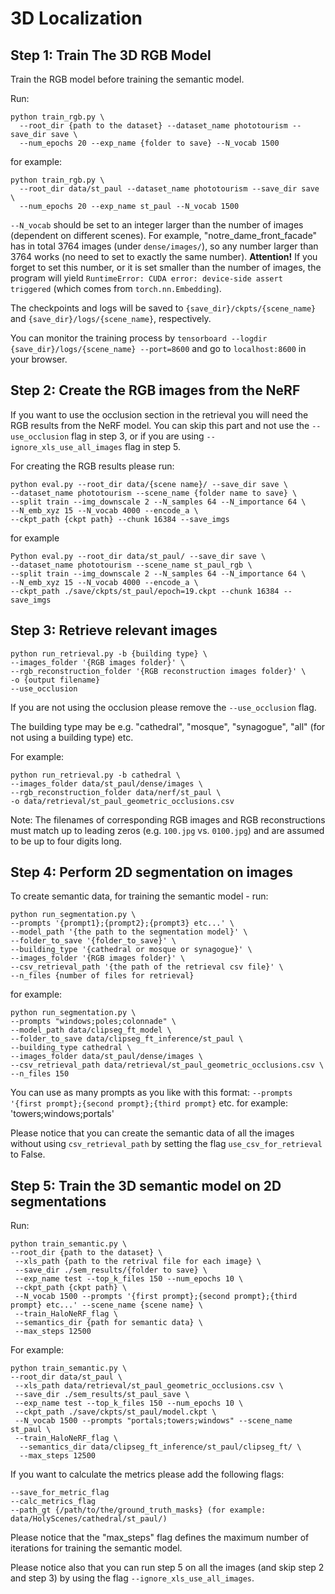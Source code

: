 # 3D Localization

## Step 1: Train The 3D RGB Model

Train the RGB model before training the semantic model.

Run:
```
python train_rgb.py \
  --root_dir {path to the dataset} --dataset_name phototourism --save_dir save \
  --num_epochs 20 --exp_name {folder to save} --N_vocab 1500
```

for example:
```
python train_rgb.py \
  --root_dir data/st_paul --dataset_name phototourism --save_dir save \
  --num_epochs 20 --exp_name st_paul --N_vocab 1500
```

`--N_vocab` should be set to an integer larger than the number of images (dependent on different scenes). For example, "notre_dame_front_facade" has in total 3764 images (under `dense/images/`), so any number larger than 3764 works (no need to set to exactly the same number). **Attention!** If you forget to set this number, or it is set smaller than the number of images, the program will yield `RuntimeError: CUDA error: device-side assert triggered` (which comes from `torch.nn.Embedding`).

The checkpoints and logs will be saved to `{save_dir}/ckpts/{scene_name} ` and `{save_dir}/logs/{scene_name}`, respectively.

You can monitor the training process by `tensorboard --logdir {save_dir}/logs/{scene_name} --port=8600` and go to `localhost:8600` in your browser.

## Step 2: Create the RGB images from the NeRF

If you want to use the occlusion section in the retrieval you will need the RGB results from the NeRF model.
You can skip this part and not use the `--use_occlusion` flag in step 3, or if you are using `--ignore_xls_use_all_images` flag in step 5.

For creating the RGB results please run:
```
python eval.py --root_dir data/{scene name}/ --save_dir save \
--dataset_name phototourism --scene_name {folder name to save} \
--split train --img_downscale 2 --N_samples 64 --N_importance 64 \
--N_emb_xyz 15 --N_vocab 4000 --encode_a \
--ckpt_path {ckpt path} --chunk 16384 --save_imgs
```

for example 
```
Python eval.py --root_dir data/st_paul/ --save_dir save \
--dataset_name phototourism --scene_name st_paul_rgb \
--split train --img_downscale 2 --N_samples 64 --N_importance 64 \
--N_emb_xyz 15 --N_vocab 4000 --encode_a \
--ckpt_path ./save/ckpts/st_paul/epoch=19.ckpt --chunk 16384 --save_imgs
```


## Step 3: Retrieve relevant images

```
python run_retrieval.py -b {building type} \
--images_folder '{RGB images folder}' \
--rgb_reconstruction_folder '{RGB reconstruction images folder}' \
-o {output filename}
--use_occlusion
```

If you are not using the occlusion please remove the `--use_occlusion` flag.


The building type may be e.g. "cathedral", "mosque", "synagogue", "all" (for not using a building type) etc.

For example:

```
python run_retrieval.py -b cathedral \
--images_folder data/st_paul/dense/images \
--rgb_reconstruction_folder data/nerf/st_paul \
-o data/retrieval/st_paul_geometric_occlusions.csv
```

Note: The filenames of corresponding RGB images and RGB reconstructions must match up to leading zeros (e.g. `100.jpg` vs. `0100.jpg`) and are assumed to be up to four digits long.

## Step 4: Perform 2D segmentation on images

To create semantic data, for training the semantic model - run:
```
python run_segmentation.py \
--prompts '{prompt1};{prompt2};{prompt3} etc...' \
--model_path '{the path to the segmentation model}' \
--folder_to_save '{folder_to_save}' \
--building_type '{cathedral or mosque or synagogue}' \
--images_folder '{RGB images folder}' \
--csv_retrieval_path '{the path of the retrieval csv file}' \
--n_files {number of files for retrieval}
```

for example:
```
python run_segmentation.py \
--prompts "windows;poles;colonnade" \
--model_path data/clipseg_ft_model \
--folder_to_save data/clipseg_ft_inference/st_paul \
--building_type cathedral \
--images_folder data/st_paul/dense/images \
--csv_retrieval_path data/retrieval/st_paul_geometric_occlusions.csv \
--n_files 150
```

You can use as many prompts as you like with this format:
`--prompts '{first prompt};{second prompt};{third prompt}` etc.
for example: 'towers;windows;portals'

Please notice that you can create the semantic data of all the images without using `csv_retrieval_path` by setting the flag `use_csv_for_retrieval` to False. 

## Step 5: Train the 3D semantic model on 2D segmentations

Run:
```
python train_semantic.py \
--root_dir {path to the dataset} \
 --xls_path {path to the retrival file for each image} \
 --save_dir ./sem_results/{folder to save} \
 --exp_name test --top_k_files 150 --num_epochs 10 \
 --ckpt_path {ckpt path} \
 --N_vocab 1500 --prompts '{first prompt};{second prompt};{third prompt} etc...' --scene_name {scene name} \
 --train_HaloNeRF_flag \
 --semantics_dir {path for semantic data} \
 --max_steps 12500
```

For example:
```
python train_semantic.py \
--root_dir data/st_paul \
 --xls_path data/retrieval/st_paul_geometric_occlusions.csv \
 --save_dir ./sem_results/st_paul_save \
 --exp_name test --top_k_files 150 --num_epochs 10 \
 --ckpt_path ./save/ckpts/st_paul/model.ckpt \
 --N_vocab 1500 --prompts "portals;towers;windows" --scene_name st_paul \
 --train_HaloNeRF_flag \
  --semantics_dir data/clipseg_ft_inference/st_paul/clipseg_ft/ \
  --max_steps 12500
 ```

If you want to calculate the metrics please add the following flags:
```
--save_for_metric_flag 
--calc_metrics_flag
--path_gt {/path/to/the/ground_truth_masks} (for example: data/HolyScenes/cathedral/st_paul/)
```

Please notice that the "max_steps" flag defines the maximum number of iterations for training the semantic model.

Please notice also that you can run step 5 on all the images (and skip step 2 and step 3) by using the flag `--ignore_xls_use_all_images`.
